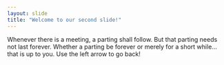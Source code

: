 ```yaml
---
layout: slide
title: "Welcome to our second slide!"
---
```

Whenever there is a meeting, a parting shall follow. But that parting needs not last forever. Whether a parting be forever or merely for a short while... that is up to you.
Use the left arrow to go back!
